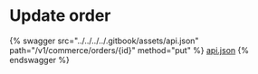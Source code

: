 # Update order

{% swagger src="../../../../.gitbook/assets/api.json" path="/v1/commerce/orders/{id}" method="put" %}
[api.json](../../../../.gitbook/assets/api.json)
{% endswagger %}
